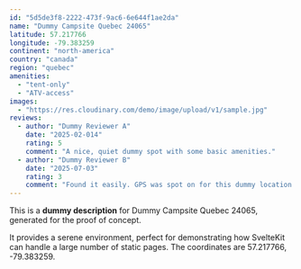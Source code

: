 ```yaml
---
id: "5d5de3f8-2222-473f-9ac6-6e644f1ae2da"
name: "Dummy Campsite Quebec 24065"
latitude: 57.217766
longitude: -79.383259
continent: "north-america"
country: "canada"
region: "quebec"
amenities:
  - "tent-only"
  - "ATV-access"
images:
  - "https://res.cloudinary.com/demo/image/upload/v1/sample.jpg"
reviews:
  - author: "Dummy Reviewer A"
    date: "2025-02-014"
    rating: 5
    comment: "A nice, quiet dummy spot with some basic amenities."
  - author: "Dummy Reviewer B"
    date: "2025-07-03"
    rating: 3
    comment: "Found it easily. GPS was spot on for this dummy location."
---
```


This is a **dummy description** for Dummy Campsite Quebec 24065, generated for the proof of concept.

It provides a serene environment, perfect for demonstrating how SvelteKit can handle a large number of static pages. The coordinates are 57.217766, -79.383259.
